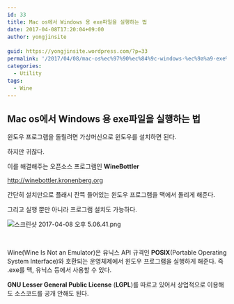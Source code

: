 ```yaml
---
id: 33
title: Mac os에서 Windows 용 exe파일을 실행하는 법
date: 2017-04-08T17:20:04+09:00
author: yongjinsite

guid: https://yongjinsite.wordpress.com/?p=33
permalink: '/2017/04/08/mac-os%ec%97%90%ec%84%9c-windows-%ec%9a%a9-exe%ed%8c%8c%ec%9d%bc%ec%9d%84-%ec%8b%a4%ed%96%89%ed%95%98%eb%8a%94-%eb%b2%95/'
categories:
  - Utility
tags:
  - Wine
---
```


## Mac os에서 Windows 용 exe파일을 실행하는 법

윈도우 프로그램을 돌릴려면 가상머신으로 윈도우를 설치하면 된다.

하지만 귀찮다.

이를 해결해주는 오픈소스 프로그램인 **WineBottler**

http://winebottler.kronenberg.org

간단히 설치만으로 플래시 잔뜩 들어있는 윈도우 프로그램을 맥에서 돌리게 해준다.

그리고 실행 뿐만 아니라 프로그램 설치도 가능하다.

<img class="alignnone size-full wp-image-38" src="https://raw.githubusercontent.com/16Yongjin/16Yongjin.github.io/master/wp-content/uploads/2017/04/ec8aa4ed81aceba6b0ec83b7-2017-04-08-ec98a4ed9b84-5-06-41.png" alt="스크린샷 2017-04-08 오후 5.06.41.png" width="1386" height="1462" srcset="https://raw.githubusercontent.com/16Yongjin/16Yongjin.github.io/master/wp-content/uploads/2017/04/ec8aa4ed81aceba6b0ec83b7-2017-04-08-ec98a4ed9b84-5-06-41.png 1386w, https://raw.githubusercontent.com/16Yongjin/16Yongjin.github.io/master/wp-content/uploads/2017/04/ec8aa4ed81aceba6b0ec83b7-2017-04-08-ec98a4ed9b84-5-06-41-284x300.png 284w, https://raw.githubusercontent.com/16Yongjin/16Yongjin.github.io/master/wp-content/uploads/2017/04/ec8aa4ed81aceba6b0ec83b7-2017-04-08-ec98a4ed9b84-5-06-41-768x810.png 768w, https://raw.githubusercontent.com/16Yongjin/16Yongjin.github.io/master/wp-content/uploads/2017/04/ec8aa4ed81aceba6b0ec83b7-2017-04-08-ec98a4ed9b84-5-06-41-971x1024.png 971w, https://raw.githubusercontent.com/16Yongjin/16Yongjin.github.io/master/wp-content/uploads/2017/04/ec8aa4ed81aceba6b0ec83b7-2017-04-08-ec98a4ed9b84-5-06-41-1000x1055.png 1000w" sizes="(max-width: 1386px) 100vw, 1386px" /> 

&nbsp;

Wine(Wine Is Not an Emulator)은 유닉스 API 규격인 **POSIX**(Portable Operating System Interface)와 호환되는 운영체제에서 윈도우 프로그램을 실행하게 해준다. 즉 .exe를 맥, 유닉스 등에서 사용할 수 있다.

**GNU Lesser General Public License** (**LGPL**)를 따르고 있어서 상업적으로 이용해도 소스코드를 공개 안해도 된다.
